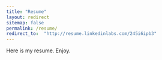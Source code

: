 ```yaml
---
title: "Resume"
layout: redirect
sitemap: false
permalink: /resume/
redirect_to:  "http://resume.linkedinlabs.com/245i6ipb3"
---
```

Here is my resume. Enjoy.
